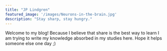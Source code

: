 ```yaml
---
title: "JP Lindgren"
featured_image: '/images/Neurons-in-the-brain.jpg'
description: "Stay sharp, stay hungry."
---
```

Welcome to my blog! Because I believe that share is the best way to learn I am trying to write my knowledge absorbed in my studies here. Hope it helps someone else one day ;)
